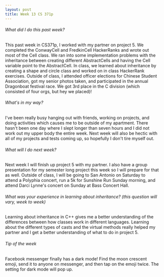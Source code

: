 ```yaml
---
layout: post
title: Week 13 CS 371p
---
```

###### What did I do this past week?
This past week in CS371p, I worked with my partner on project 5. We completed the ConwayCell and FredkinCell HackerRanks and wrote out most of the Cell class. We ran into some implementation problems with the inheritance between creating different AbstractCells and having the Cell variable point to the AbstractCell. In class, we learned about inheritance by creating a shape and circle class and worked on in class HackerRank exercises. Outside of class, I attended officer elections for Chinese Student Association, got my senior photos taken, and participated in the annual Dragonboat festival race. We got 3rd place in the C division (which consisted of four orgs, but hey we placed)!

###### What's in my way?
I've been really busy hanging out with friends, working on projects, and doing activities which causes me to be outside of my apartment. There hasn't been one day where I slept longer than seven hours and I did not work out my upper body the entire week. Next week will also be hectic with all of my projects and tests coming up, so hopefully I don't tire myself out.

###### What will I do next week?
Next week I will finish up project 5 with my partner. I also have a group presentation for my semester long project this week so I will prepare for that as well. Outside of class, I will be going to San Antonio on Saturday to attend a Polyphia concert, run a 5k for Sunshine Run Sunday morning, and attend Darci Lynne's concert on Sunday at Bass Concert Hall.

###### What was your experience in learning about inheritance? (this question will vary, week to week)
Learning about inheritance in C++ gives me a better understanding of the differences between how classes work in different languages. Learning about the different types of casts and the virtual methods really helped my partner and I get a better understanding of what to do in project 5.

###### Tip of the week
Facebook messenger finally has a dark mode! Find the moon crescent emoji, send it to anyone on messenger, and then tap on the emoji twice. The setting for dark mode will pop up.
